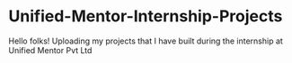 # Unified-Mentor-Internship-Projects
Hello folks! 
Uploading my projects that I have built during the internship at Unified Mentor Pvt Ltd
